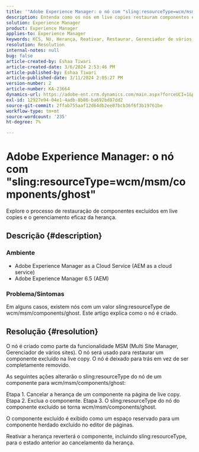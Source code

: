 ```yaml
---
title: '"Adobe Experience Manager: o nó com "sling:resourceType=wcm/msm/components/ghost""'
description: Entenda como os nós em live copies restauram componentes excluídos e gerenciam a herança no editor de páginas.
solution: Experience Manager
product: Experience Manager
applies-to: Experience Manager
keywords: KCS, Nó, Herança, Reativar, Restaurar, Gerenciador de vários lados, Live Copy, Componentes, Espaço reservado
resolution: Resolution
internal-notes: null
bug: false
article-created-by: Eshaa Tiwari
article-created-date: 3/6/2024 2:53:46 PM
article-published-by: Eshaa Tiwari
article-published-date: 3/11/2024 2:05:27 PM
version-number: 2
article-number: KA-23664
dynamics-url: https://adobe-ent.crm.dynamics.com/main.aspx?forceUCI=1&pagetype=entityrecord&etn=knowledgearticle&id=5deea651-c9db-ee11-904d-6045bd006b4b
exl-id: 12927e94-04e1-4adb-8b86-ba692bd87dd2
source-git-commit: 2ffab755aaf12d64db2ee07bcb36f6f3b19761be
workflow-type: tm+mt
source-wordcount: '235'
ht-degree: 7%

---
```


# Adobe Experience Manager: o nó com &quot;sling:resourceType=wcm/msm/components/ghost&quot;


Explore o processo de restauração de componentes excluídos em live copies e o gerenciamento eficaz da herança.

## Descrição {#description}


### Ambiente

- Adobe Experience Manager as a Cloud Service (AEM as a cloud service)
- Adobe Experience Manager 6.5 (AEM)


### Problema/Sintomas

Em alguns casos, existem nós com um valor sling:resourceType de wcm/msm/components/ghost. Este artigo explica como o nó é criado.


## Resolução {#resolution}


O nó é criado como parte da funcionalidade MSM (Multi Site Manager, Gerenciador de vários sites). O nó será usado para restaurar um componente excluído na live copy. O nó é deixado para trás em vez de ser completamente removido.

As seguintes ações alterarão o sling:resourceType do nó de um componente para wcm/msm/components/ghost:

Etapa 1. Cancelar a herança de um componente na página de live copy.
Etapa 2. Exclua o componente.
Etapa 3. O sling:resourceType do nó do componente excluído se torna wcm/msm/components/ghost.

O componente excluído é exibido como um espaço reservado para um componente herdado excluído no editor de páginas.

Reativar a herança reverterá o componente, incluindo sling:resourceType, para o estado anterior ao cancelamento da herança.
